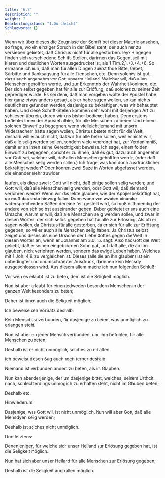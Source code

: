 ```yaml
---
title: '6.7'
description: ""
weight: 7
Bearbeitungsstand: "1.Durchsicht"
Schlagworte: {}
---
```


<!--  Seite 178 -->

Wenn wir über dieses die Zeugnisse der
Schrift bei dieser Materie ansehen, so frage, wo ein
einziger Spruch in der Bibel  steht, der auch nur zu versieben
gebietet, daß Christus nicht für alle gestorben.
ley? Hingegen finden sich verschiedene Schrift-Stellen,
darinnen das Gegentiseil mit klaren und deutlichen
Worten ausgedrucket ist, als 1 Tim.2,1.+3.+4.+6.
So ermahne ich nun, daß man für allen Dingen
zuerst thue Bitte, Gebet, Súrbitte und Danksagsung
für alle Tienschen, etc. Denn solches ist gut,
dazu auch angenehm vor Gott unserm Heiland.
Welcher wil, daß allen Menschen geholffen werde,
und zur Erkenntnis der Wahrheit konimen, etc.
Der sich selbst gegeben hat für alle zur Erlófung,
daß solches zu seiner Zeit geprediger würde. Es
sei denn, daß man vorgeben wolte der Apostel habe hier
ganz etwas anders gesagt, als er habe sagen wollen, so
kan nichts deutlichers gefunden werden, dasjenige zu bekräftigen,
was wir behauptet haben. Und diese
Schrift-Stellen kommen sehr wohl mit derjenigen Art
zu schliesen überein, deren wir uns bisher bedienet haben.
Denn erstens befiehlet ihnen der Apostel allhier,
für alle Menschen zu beten. Und einem solchen Einwurf
zu begegnen, wenn vielleicht jemand mit unsern
Widersachern hätte sagen wollen, Christus betete
nicht für die Welt, deshalb will er auch nicht, daß wir
für alle beten sollen, weil er nicht will, daß alle selig
werden sollen, sondern viele verordnet hat, zur
Verdanimniß, damit er an ihnen seine Gerechtigkeit
beweise. Ich sage, einem folden Einwurf zu begegnen,
spricht er zu ihnen, daß es gut, dazu auch angenehm
vor Gott sei, welcher will, daß allen Menschen
geholffen werde, (oder daß alle Menschen selig
werden sollen.) Ich frage, was kan doch ausdrücklicher
bekräftigt werden? Oder können zwei Saze in
Worten abgefasset werden, die einander mehr zuwider
<!--  Seite 179 -->
laufen, als diese zwei : Gott will nicht, daß einige
sollen selig werden; und Gott will, daß alle Menschen
selig werden, oder Gott wil, daß niemand
verlohren werde? Wenn wir das lekte glauben, wie
der Apojiel bekräftigt hat, so muß das erste hinweg
fallen. Denn wenn von zweien einander widersprechenden
Säßen der eine feit gestellt wird, so muß nothmendig
der andere von sich selbst auseinander geben.
Daber gebietet er uns auch eine Ursache, warum er will,
daß alle Menschen selig werden sollen, und zwar in diesen
Worten, der sich selbst gegeben hat für alle zur
Erlösung. Als ob er sagen wollen, da Christus für
alle gestorben, da er sich für alle zur Erlösung gegeben, so
wil er auch alle Menschen selig haben. Ja Christus
selbst zeiget uns dieses als eine Ursache der Liebe Gottes
gegen die Welt in diesen Worten an, wenn er Johannis
am 3.0. 16. sagt: Also hac Gott die Welt
geliebt, daß er seinen eingebobrnen Sohn gab,
auf daß alle, die an ihn glauben, nicht verlohren
werden, sondern das ewige Leben haben. Welches
mit 1 Joh. 4,9. zu vergleichen ist. Dieses (alle die an
ihn glauben) ist ein unbedingter und unumschränkter
Ausdruck, darinnen kein Mensdy ausgeschlossen wird.
Aus diesem allem mache ich nun folgenden Schluß:

Vor wen es erlaubt ist zu beten, dem ist die Seligkeit möglich.

Nun ist aber erlaubt für einen jedweden besondern
Menschen in der ganzen Welt besonders zu beten;

Daher ist ihnen auch die Seligkeit möglich;

Ich beweise den VorSatz deshalb:

Kein Mensch ist verbunden, für dasjenige zu beten,
was unmöglich zu erlangen  steht.

Nun ist aber ein jeder Mensch verbunden, und ihm
befohlen, für alle Menschen zu beten;

Deshalb
 ist es nicht unmöglich, solches zu erhalten.
<!-- content-0137.xml Seite 180 -->

Ich beweist diesen Sag auch noch ferner deshalb:

Niemand ist verbunden anders zu beten, als im
Glauben.

Nun kan aber derjenige, der um dasjenige bittet,
welches, seinem Urthcit nach, schlechterdings unmöglich
zu erhalten  steht, nicht im Glauben beten;

Deshalb
 etc.

Hinwiederum:

Dasjenige, was Gott wil, ist nicht unmöglich.
Nun will aber Gott, daß alle Mensdyen selig werden;

Deshalb
 ist solches nicht unmöglich.

Und letztens:

Denenjenigen, für welche sich unser Heiland zur Erlösung
gegeben hat, ist die Seligkeit möglich.

Nun hat sich aber unser Heiland für alle Menschen
zur Erlösung gegeben;

Deshalb
 ist die Seligkeit auch allen möglich.

